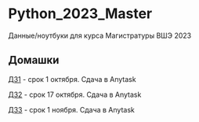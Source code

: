 # Python_2023_Master
Данные/ноутбуки для курса Магистратуры ВШЭ 2023



## Домашки
[ДЗ1](https://github.com/pileyan/Python_2023_Master/blob/master/homework/hw_01.ipynb) - срок 1 октября. Сдача в Anytask

[ДЗ2](https://github.com/pileyan/Python_2023_Master/blob/master/homework/hw_02.ipynb) - срок 17 октября. Сдача в Anytask

[ДЗ3](https://github.com/pileyan/Python_2023_Master/blob/master/homework/hw_03.ipynb) - срок 1 ноября. Сдача в Anytask

